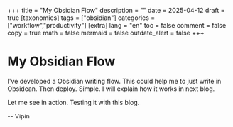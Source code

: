 +++
title = "My Obsidian Flow"
description = ""
date = 2025-04-12
draft = true
[taxonomies]
tags = ["obsidian"]
categories = ["workflow","productivity"]
[extra]
lang = "en"
toc = false
comment = false
copy = true
math = false
mermaid = false
outdate_alert = false
+++
# My Obsidian Flow

I've developed a Obsidian writing flow. This could help me to just write in Obsidean. Then deploy. Simple. I will explain how it works in next blog. 

Let me see in action. Testing it with this blog.

--
Vipin